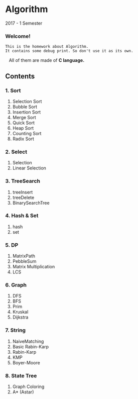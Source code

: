 # Algorithm

2017 - 1 Semester
### Welcome!
	
	This is the homework about Algorithm.
	It contains some debug print. So don't use it as its own. 

&nbsp;&nbsp; All of them are made of <b> C language. </b>

## Contents

### 1. Sort
1. Selection Sort
2. Bubble Sort
3. Insertion Sort
4. Merge Sort
5. Quick Sort
6. Heap Sort
7. Counting Sort
8. Radix Sort

### 2. Select
1. Selection
2. Linear Selection

### 3. TreeSearch
1. treeInsert
2. treeDelete
3. BinarySearchTree


### 4. Hash & Set
1. hash
2. set

### 5. DP
1. MatrixPath
2. PebbleSum
3. Matrix Multiplication
4. LCS

### 6. Graph
1. DFS
2. BFS
3. Prim
4. Kruskal
5. Dijkstra

### 7. String
1. NaiveMatching
2. Basic Rabin-Karp
3. Rabin-Karp
4. KMP
5. Boyer-Moore

### 8. State Tree
1. Graph Coloring
2. A* (Astar)